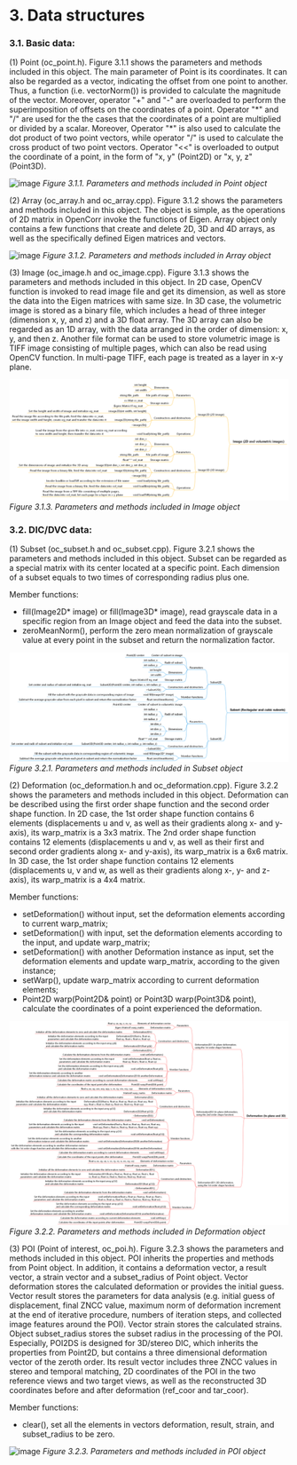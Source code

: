 # 3. Data structures

### 3.1. Basic data:

(1) Point (oc_point.h). Figure 3.1.1 shows the parameters and methods included in this object. The main parameter of Point is its coordinates. It can also be regarded as a vector, indicating the offset from one point to another. Thus, a function (i.e. vectorNorm()) is provided to calculate the magnitude of the vector.  Moreover, operator "+" and "-" are overloaded to perform the superimposition of offsets on the coordinates of a point. Operator "\*" and "/" are used for the the cases that the coordinates of a point are multiplied or divided by a scalar. Moreover, Operator "\*" is also used to calculate the dot product of two point vectors, while operator "/" is used to calculate the cross product of two point vectors. Operator "<<" is overloaded to output the coordinate of a point, in the form of  "x, y" (Point2D) or "x, y, z" (Point3D).

![image](./img/oc_point.png)
*Figure 3.1.1. Parameters and methods included in Point object*

(2) Array (oc_array.h and oc_array.cpp). Figure 3.1.2 shows the parameters and methods included in this object. The object is simple, as the operations of 2D matrix in OpenCorr invoke the functions of Eigen. Array object only contains a few functions that create and delete 2D, 3D and 4D arrays, as well as the specifically defined Eigen matrices and vectors.

![image](./img/oc_array.png)
*Figure 3.1.2. Parameters and methods included in Array object*

(3) Image (oc_image.h and oc_image.cpp). Figure 3.1.3 shows the parameters and methods included in this object. In 2D case, OpenCV function is invoked to read image file and get its dimension, as well as store the data into the Eigen matrices with same size. In 3D case, the volumetric image is stored as a binary file, which includes a head of three integer (dimension x, y, and z) and a 3D float array. The 3D array can also be regarded as an 1D array, with the data arranged in the order of dimension: x, y, and then z. Another file format can be used to store volumetric image is TIFF image consisting of multiple pages, which can also be read using OpenCV function. In multi-page TIFF, each page is treated as a layer in x-y plane.

![image](./img/oc_image.png)
*Figure 3.1.3. Parameters and methods included in Image object*

### 3.2. DIC/DVC data:

(1) Subset (oc_subset.h and oc_subset.cpp). Figure 3.2.1 shows the parameters and methods included in this object. Subset can be regarded as a special matrix with its center located at a specific point. Each dimension of a subset equals to two times of corresponding radius plus one.

Member functions:

- fill(Image2D* image) or fill(Image3D* image), read grayscale data in a specific region from an Image object and feed the data into the subset.
- zeroMeanNorm(), perform the zero mean normalization of grayscale value at every point in the subset and return the normalization factor.

![image](./img/oc_subset.png)
*Figure 3.2.1. Parameters and methods included in Subset object*

(2) Deformation (oc_deformation.h and oc_deformation.cpp). Figure 3.2.2 shows the parameters and methods included in this object. Deformation can be described using the first order shape function and the second order shape function. In 2D case, the 1st order shape function contains 6 elements (displacements u and v, as well as their gradients along x- and y-axis), its warp_matrix is a 3x3 matrix. The 2nd order shape function contains 12 elements (displacements u and v, as well as their first and second order gradients along x- and y-axis), its warp_matrix is a 6x6 matrix. In 3D case, the 1st order shape function contains 12 elements (displacements u, v and w, as well as their gradients along x-, y- and z-axis), its warp_matrix is a 4x4 matrix.

Member functions:

- setDeformation() without input, set the deformation elements according to current warp_matrix;
- setDeformation() with input, set the deformation elements according to the input, and update warp_matrix;
- setDeformation() with another Deformation instance as input, set the deformation elements and update warp_matrix, according to the given instance;
- setWarp(), update warp_matrix according to current deformation elements;
- Point2D warp(Point2D& point) or Point3D warp(Point3D& point), calculate the coordinates of a point experienced the deformation.

![image](./img/oc_deformation.png)
*Figure 3.2.2. Parameters and methods included in Deformation object*

(3) POI (Point of interest, oc_poi.h). Figure 3.2.3 shows the parameters and methods included in this object. POI inherits the properties and methods from Point object. In addition, it contains a deformation vector, a result vector, a strain vector and a subset_radius of Point object. Vector deformation stores the calculated deformation or provides the initial guess. Vector result stores the parameters for data analysis (e.g. initial guess of displacement, final ZNCC value, maximum norm of deformation increment at the end of iterative procedure, numbers of iteration steps, and collected image features around the POI). Vector strain stores the calculated strains. Object subset_radius stores the subset radius in the processing of the POI. Especially, POI2DS is designed for 3D/stereo DIC, which inherits the properties from Point2D, but contains a three dimensional deformation vector of the zeroth order. Its result vector includes three ZNCC values in stereo and temporal matching, 2D coordinates of the POI in the two reference views and two target views, as well as the reconstructed 3D coordinates before and after deformation (ref_coor and tar_coor).

Member functions:

- clear(), set all the elements in vectors deformation, result, strain, and subset_radius to be zero.

![image](./img/oc_poi.png)
*Figure 3.2.3. Parameters and methods included in POI object*

